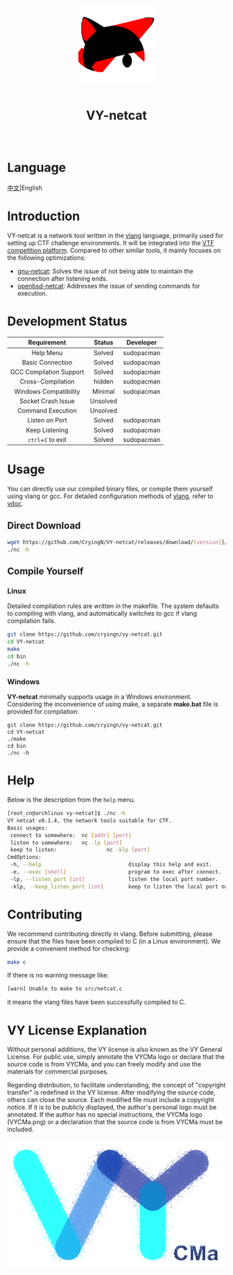 <div align="center" style="display:grid;place-items:center;">
<p>
    <a href="https://github.com/Cryingn/VY-netcat" target="_blank"><img width="180" src="./image/VY-netcat.png" alt="VY-netcat logo"></a>
<h1>VY-netcat</h1>
</p>
</div>

# Language

[中文](./README_CN.md)|English

# Introduction
VY-netcat is a network tool written in the [vlang](https://vlang.io/) language, primarily used for setting up CTF challenge environments. It will be integrated into the [VTF competition platform](https://gitee.com/cryingn/vtf). Compared to other similar tools, it mainly focuses on the following optimizations:

* [gnu-netcat](https://netcat.sourceforge.net/): Solves the issue of not being able to maintain the connection after listening ends.
* [openbsd-netcat](https://man.openbsd.org/nc.1): Addresses the issue of sending commands for execution.

# Development Status

| Requirement    |	Status  |   Developer |
|:----:|:----:|:----------:|
|   Help Menu  |	Solved  |   sudopacman  |
|   Basic Connection	|   Solved	|   sudopacman  |
|   GCC Compilation Support    |	Solved  |	sudopacman  |
|   Cross-Compilation	| hidden | sudopacman |	
|   Windows Compatibility   |	Minimal |	sudopacman  |
|   Socket Crash Issue  |	Unsolved    |   |	
|   Command Execution   |	Unsolved	|
|   Listen on Port  |	Solved  |	sudopacman  |
|   Keep Listening	|   Solved	|   sudopacman  |
|   `ctrl`+`C` to exit | Solved |   sudopacman  |

# Usage

You can directly use our compiled binary files, or compile them yourself using vlang or gcc. For detailed configuration methods of [vlang](https://vlang.io/), refer to [vdoc](https://gitee.com/sakana_ctf/vdoc).

## Direct Download

```bash
wget https://github.com/CryingN/VY-netcat/releases/download/[version]]/nc
./nc -h
```

## Compile Yourself

### Linux

Detailed compilation rules are written in the makefile. The system defaults to compiling with vlang, and automatically switches to gcc if vlang compilation fails.

```bash
git clone https://github.com/cryingn/vy-netcat.git  
cd VY-netcat  
make  
cd bin  
./nc -h
```

### Windows

**VY-netcat** minimally supports usage in a Windows environment. Considering the inconvenience of using make, a separate **make.bat** file is provided for compilation:

```shell
git clone https://github.com/cryingn/vy-netcat.git  
cd VY-netcat  
./make  
cd bin  
./nc -h
```

# Help

Below is the description from the `help` menu.

```bash
[root_cn@archlinux vy-netcat]$ ./nc -h  
VY netcat v0.1.4, the network tools suitable for CTF.  
Basic usages:  
 connect to somewhere:  nc [addr] [port]  
 listen to somewhere:   nc -lp [port]  
 keep to listen:                nc -klp [port]  
CmdOptions:  
 -h, --help                            display this help and exit.  
 -e, --exec [shell]                    program to exec after connect.  
 -lp, --listen_port [int]              listen the local port number.  
 -klp, --keep_listen_port [int]        keep to listen the local port number.
```

# Contributing
We recommend contributing directly in vlang. Before submitting, please ensure that the files have been compiled to C (in a Linux environment). We provide a convenient method for checking:

```bash
make c
```

If there is no warning message like: 

```bash
[warn] Unable to make to src/netcat.c
```

it means the vlang files have been successfully compiled to C.

# VY License Explanation
Without personal additions, the VY license is also known as the VY General License. For public use, simply annotate the VYCMa logo or declare that the source code is from VYCMa, and you can freely modify and use the materials for commercial purposes.

Regarding distribution, to facilitate understanding, the concept of "copyright transfer" is redefined in the VY license: After modifying the source code, others can close the source. Each modified file must include a copyright notice. If it is to be publicly displayed, the author's personal logo must be annotated. If the author has no special instructions, the VYCMa logo (VYCMa.png) or a declaration that the source code is from VYCMa must be included.

![](./image/VYCMa.png)
